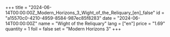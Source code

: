 +++
title = "2024-06-14T00:00:00Z_Modern_Horizons_3_Wight_of_the_Reliquary_[en]_false"
id = "a15570c0-4210-4959-8584-987ec85f8283"
date = "2024-06-14T00:00:00Z"
name = "Wight of the Reliquary"
lang = ["en"]
price = "1.69"
quantity = 1
foil = false
set = "Modern Horizons 3"
+++
